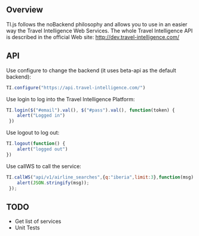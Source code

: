 ## Overview

   TI.js follows the noBackend philosophy and allows you to use in an easier way the Travel Intelligence Web Services. The whole Travel Intelligence API is described in the official Web site: http://dev.travel-intelligence.com/

## API

Use configure to change the backend (it uses beta-api as the default backend):

```javascript
TI.configure("https://api.travel-intelligence.com/")
```

Use login to log into the Travel Intelligence Platform:

```javascript
TI.login($("#email").val(), $("#pass").val(), function(token) {
    alert("Logged in")
 })
```

Use logout to log out:

```javascript
TI.logout(function() {
    alert("logged out")
})
```

Use callWS to call the service:

```javascript
TI.callWS("api/v1/airline_searches",{q:"iberia",limit:3},function(msg) {
    alert(JSON.stringify(msg));
 });
```

## TODO

* Get list of services
* Unit Tests
